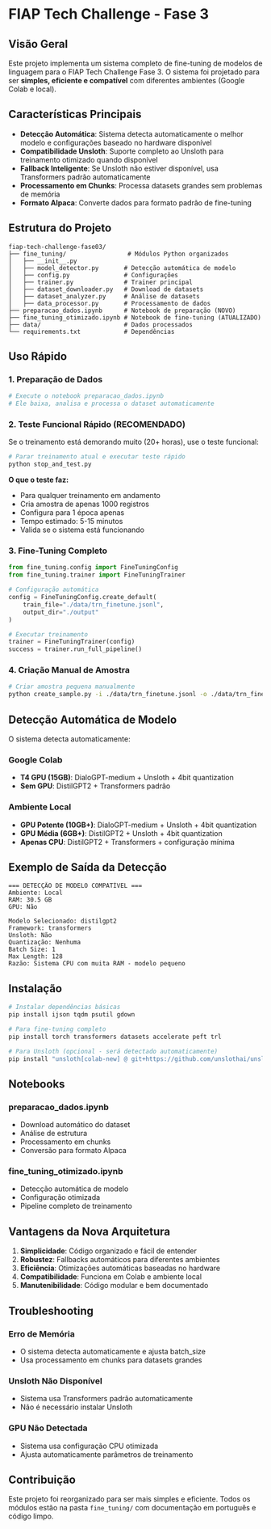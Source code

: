 # FIAP Tech Challenge - Fase 3

## Visão Geral

Este projeto implementa um sistema completo de fine-tuning de modelos de linguagem para o FIAP Tech Challenge Fase 3. O sistema foi projetado para ser **simples, eficiente e compatível** com diferentes ambientes (Google Colab e local).

## Características Principais

- **Detecção Automática**: Sistema detecta automaticamente o melhor modelo e configurações baseado no hardware disponível
- **Compatibilidade Unsloth**: Suporte completo ao Unsloth para treinamento otimizado quando disponível
- **Fallback Inteligente**: Se Unsloth não estiver disponível, usa Transformers padrão automaticamente
- **Processamento em Chunks**: Processa datasets grandes sem problemas de memória
- **Formato Alpaca**: Converte dados para formato padrão de fine-tuning

## Estrutura do Projeto

```
fiap-tech-challenge-fase03/
├── fine_tuning/                 # Módulos Python organizados
│   ├── __init__.py
│   ├── model_detector.py       # Detecção automática de modelo
│   ├── config.py               # Configurações
│   ├── trainer.py              # Trainer principal
│   ├── dataset_downloader.py   # Download de datasets
│   ├── dataset_analyzer.py     # Análise de datasets
│   ├── data_processor.py       # Processamento de dados
├── preparacao_dados.ipynb      # Notebook de preparação (NOVO)
├── fine_tuning_otimizado.ipynb # Notebook de fine-tuning (ATUALIZADO)
├── data/                       # Dados processados
└── requirements.txt            # Dependências
```

## Uso Rápido

### 1. Preparação de Dados

```python
# Execute o notebook preparacao_dados.ipynb
# Ele baixa, analisa e processa o dataset automaticamente
```

### 2. Teste Funcional Rápido (RECOMENDADO)

Se o treinamento está demorando muito (20+ horas), use o teste funcional:

```bash
# Parar treinamento atual e executar teste rápido
python stop_and_test.py
```

**O que o teste faz:**
- Para qualquer treinamento em andamento
- Cria amostra de apenas 1000 registros
- Configura para 1 época apenas
- Tempo estimado: 5-15 minutos
- Valida se o sistema está funcionando

### 3. Fine-Tuning Completo

```python
from fine_tuning.config import FineTuningConfig
from fine_tuning.trainer import FineTuningTrainer

# Configuração automática
config = FineTuningConfig.create_default(
    train_file="./data/trn_finetune.jsonl",
    output_dir="./output"
)

# Executar treinamento
trainer = FineTuningTrainer(config)
success = trainer.run_full_pipeline()
```

### 4. Criação Manual de Amostra

```bash
# Criar amostra pequena manualmente
python create_sample.py -i ./data/trn_finetune.jsonl -o ./data/trn_finetune_sample.jsonl -s 1000
```

## Detecção Automática de Modelo

O sistema detecta automaticamente:

### Google Colab
- **T4 GPU (15GB)**: DialoGPT-medium + Unsloth + 4bit quantization
- **Sem GPU**: DistilGPT2 + Transformers padrão

### Ambiente Local
- **GPU Potente (10GB+)**: DialoGPT-medium + Unsloth + 4bit quantization
- **GPU Média (6GB+)**: DistilGPT2 + Unsloth + 4bit quantization
- **Apenas CPU**: DistilGPT2 + Transformers + configuração mínima

## Exemplo de Saída da Detecção

```
=== DETECÇÃO DE MODELO COMPATÍVEL ===
Ambiente: Local
RAM: 30.5 GB
GPU: Não

Modelo Selecionado: distilgpt2
Framework: transformers
Unsloth: Não
Quantização: Nenhuma
Batch Size: 1
Max Length: 128
Razão: Sistema CPU com muita RAM - modelo pequeno
```

## Instalação

```bash
# Instalar dependências básicas
pip install ijson tqdm psutil gdown

# Para fine-tuning completo
pip install torch transformers datasets accelerate peft trl

# Para Unsloth (opcional - será detectado automaticamente)
pip install "unsloth[colab-new] @ git+https://github.com/unslothai/unsloth.git"
```

## Notebooks

### preparacao_dados.ipynb
- Download automático do dataset
- Análise de estrutura
- Processamento em chunks
- Conversão para formato Alpaca

### fine_tuning_otimizado.ipynb
- Detecção automática de modelo
- Configuração otimizada
- Pipeline completo de treinamento

## Vantagens da Nova Arquitetura

1. **Simplicidade**: Código organizado e fácil de entender
2. **Robustez**: Fallbacks automáticos para diferentes ambientes
3. **Eficiência**: Otimizações automáticas baseadas no hardware
4. **Compatibilidade**: Funciona em Colab e ambiente local
5. **Manutenibilidade**: Código modular e bem documentado

## Troubleshooting

### Erro de Memória
- O sistema detecta automaticamente e ajusta batch_size
- Usa processamento em chunks para datasets grandes

### Unsloth Não Disponível
- Sistema usa Transformers padrão automaticamente
- Não é necessário instalar Unsloth

### GPU Não Detectada
- Sistema usa configuração CPU otimizada
- Ajusta automaticamente parâmetros de treinamento

## Contribuição

Este projeto foi reorganizado para ser mais simples e eficiente. Todos os módulos estão na pasta `fine_tuning/` com documentação em português e código limpo.